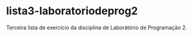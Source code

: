 # lista3-laboratoriodeprog2
Terceira lista de exercício da disciplina de Laborátório de Programação 2. 
